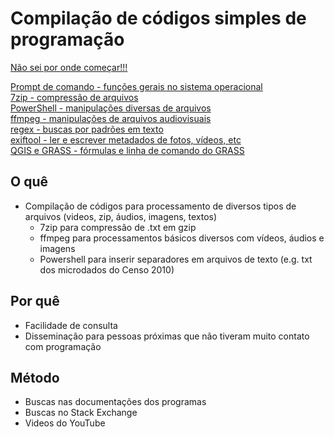 # Compilação de códigos simples de programação

[Não sei por onde começar!!!](https://github.com/stees/Manual-de-Codigos/blob/master/meajuda.md) 




[Prompt de comando - funções gerais no sistema operacional](https://github.com/stees/Manual-de-Codigos/blob/master/cmd.md) \
[7zip - compressão de arquivos](https://github.com/stees/Manual-de-Codigos/blob/master/7zip.md) \
[PowerShell - manipulações diversas de arquivos](https://github.com/stees/Manual-de-Codigos/blob/master/PowerShell.md) \
[ffmpeg - manipulações de arquivos audiovisuais](https://github.com/stees/Manual-de-Codigos/blob/master/ffmpeg.md) \
[regex - buscas por padrões em texto](https://github.com/stees/Manual-de-Codigos/blob/master/regex.md)\
[exiftool - ler e escrever metadados de fotos, vídeos, etc](https://github.com/stees/Manual-de-Codigos/blob/master/exiftool.md)\
[QGIS e GRASS - fórmulas e linha de comando do GRASS](https://github.com/stees/Manual-de-Codigos/blob/master/qgis-grass.md)

## O quê
 - Compilação de códigos para processamento de diversos tipos de arquivos (videos, zip, áudios, imagens, textos)
    - 7zip para compressão de .txt em gzip
    - ffmpeg para processamentos básicos diversos com vídeos, áudios e imagens
    - Powershell para inserir separadores em arquivos de texto (e.g. txt dos microdados do Censo 2010)

## Por quê
 - Facilidade de consulta
 - Disseminação para pessoas próximas que não tiveram muito contato com programação

## Método
 - Buscas nas documentações dos programas
 - Buscas no Stack Exchange
 - Videos do YouTube
